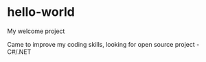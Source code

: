 # hello-world
My welcome project

Came to improve my coding skills, looking for open source project - C#/.NET
